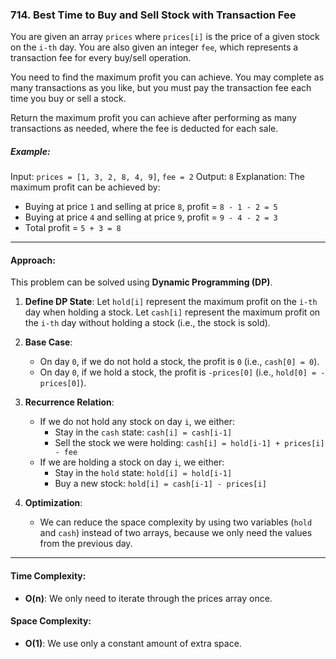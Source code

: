 ### 714. Best Time to Buy and Sell Stock with Transaction Fee

You are given an array `prices` where `prices[i]` is the price of a given stock on the `i-th` day. You are also given an integer `fee`, which represents a transaction fee for every buy/sell operation.

You need to find the maximum profit you can achieve. You may complete as many transactions as you like, but you must pay the transaction fee each time you buy or sell a stock.

Return the maximum profit you can achieve after performing as many transactions as needed, where the fee is deducted for each sale.

##### Example:

Input:
`prices = [1, 3, 2, 8, 4, 9]`,
`fee = 2`
Output:
`8`
Explanation:
The maximum profit can be achieved by:
- Buying at price `1` and selling at price `8`, profit = `8 - 1 - 2 = 5`
- Buying at price `4` and selling at price `9`, profit = `9 - 4 - 2 = 3`
- Total profit = `5 + 3 = 8`

---

#### Approach:

This problem can be solved using **Dynamic Programming (DP)**.

1. **Define DP State**:
   Let `hold[i]` represent the maximum profit on the `i-th` day when holding a stock.
   Let `cash[i]` represent the maximum profit on the `i-th` day without holding a stock (i.e., the stock is sold).

2. **Base Case**:
   - On day `0`, if we do not hold a stock, the profit is `0` (i.e., `cash[0] = 0`).
   - On day `0`, if we hold a stock, the profit is `-prices[0]` (i.e., `hold[0] = -prices[0]`).

3. **Recurrence Relation**:
   - If we do not hold any stock on day `i`, we either:
     - Stay in the `cash` state: `cash[i] = cash[i-1]`
     - Sell the stock we were holding: `cash[i] = hold[i-1] + prices[i] - fee`
   - If we are holding a stock on day `i`, we either:
     - Stay in the `hold` state: `hold[i] = hold[i-1]`
     - Buy a new stock: `hold[i] = cash[i-1] - prices[i]`

4. **Optimization**:
   - We can reduce the space complexity by using two variables (`hold` and `cash`) instead of two arrays, because we only need the values from the previous day.

---

#### Time Complexity:
- **O(n)**: We only need to iterate through the prices array once.

#### Space Complexity:
- **O(1)**: We use only a constant amount of extra space.

